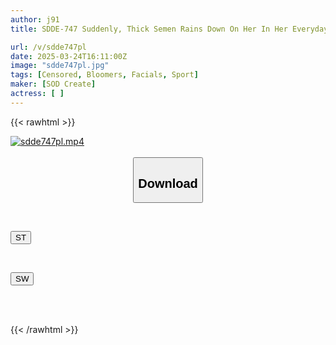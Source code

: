 ```yaml
---
author: j91
title: SDDE-747 Suddenly, Thick Semen Rains Down On Her In Her Everyday Life "Always Bukkake" Competitive Karuta Club ~Club Training Camp Edition~ Refreshing Sweat And Thick Semen Flowing Down The Faces Of 6 Girls 63 Thick Loads Of Semen Facial Ejaculation!

url: /v/sdde747pl
date: 2025-03-24T16:11:00Z
image: "sdde747pl.jpg"
tags: [Censored, Bloomers, Facials, Sport]
maker: [SOD Create]
actress: [ ]
---
```



{{< rawhtml >}}

<div class="video" data-videoid="lOV8pQgJoGI7Rod">
    <a href="javascript:;">
        <img src="/v/sdde747pl/sdde747pl.jpg" width="WIDTH" height="HEIGHT" alt="sdde747pl.mp4" loading="lazy">
    </a>
</div>

<script type="text/javascript" src="https://j91.asia/asset/on-demand-st.js"></script>

<br>
  <link rel="stylesheet" href="https://j91.asia/asset/bs5.css">
  
  <center>
  <button class="btn btn-primary" type="button" data-bs-toggle="collapse" data-bs-target=".multi-collapse" aria-expanded="false" aria-controls="multiCollapseExample1 multiCollapseExample2"><h2>Download</h2></button></center>
</p>
<div class="row">
  <div class="col">
    <div class="collapse multi-collapse" id="multiCollapseExample1">
      <div class="card card-body">
	      	      <br>
<div class="buttons">  
<p><a href="/v/sdde747pl/st.html" target="_blank"><button class="btn-hover color-3"><i class="fa fa-download"></i> ST</button></a></p></div>
    </div>
  </div>
</div>
  <div class="col">
    <div class="collapse multi-collapse" id="multiCollapseExample2">
      <div class="card card-body">
	      <br>
<div class="buttons">
<p><a href="/v/sdde747pl/sw.html" target="_blank"><button class="btn-hover color-2"><i class="fa fa-download"></i> SW</button></a></p></div>
<br><br>
      </div>
    </div>
  </div>
</div>

{{< /rawhtml >}}